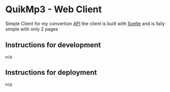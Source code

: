 # QuikMp3 - Web Client
Simple Client for my convertion [API](https://github.com/yPiuro/convertion_api) the client is built with [Svelte](https://svelte.dev/) and is faily simple with only 2 pages

## Instructions for development

```
wip
```


## Instructions for deployment

```
wip
```

